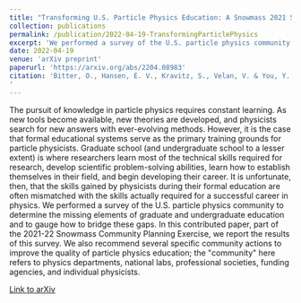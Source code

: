 ```yaml
---
title: "Transforming U.S. Particle Physics Education: A Snowmass 2021 Study"
collection: publications
permalink: /publication/2022-04-19-TransformingParticlePhysics
excerpt: 'We performed a survey of the U.S. particle physics community to determine the missing elements of graduate and undergraduate education and to gauge how to bridge these gaps. In this contributed paper, part of the 2021-22 Snowmass Community Planning Exercise, we report the results of this survey. We also recommend several specific community actions to improve the quality of particle physics education; the "community" here refers to physics departments, national labs, professional societies, funding agencies, and individual physicists.'
date: 2022-04-19
venue: 'arXiv preprint'
paperurl: 'https://arxiv.org/abs/2204.08983'
citation: 'Bitter, O., Hansen, E. V., Kravitz, S., Velan, V. & You, Y. Transforming U.S. Particle Physics Education: A Snowmass 2021 Study. arXiv:2204.08983 [physics.ed-ph] (2022) doi:10.48550/arXiv.2204.08983.
'
---
```

The pursuit of knowledge in particle physics requires constant learning. As new tools become available, new theories are developed, and physicists search for new answers with ever-evolving methods. However, it is the case that formal educational systems serve as the primary training grounds for particle physicists. Graduate school (and undergraduate school to a lesser extent) is where researchers learn most of the technical skills required for research, develop scientific problem-solving abilities, learn how to establish themselves in their field, and begin developing their career. It is unfortunate, then, that the skills gained by physicists during their formal education are often mismatched with the skills actually required for a successful career in physics. We performed a survey of the U.S. particle physics community to determine the missing elements of graduate and undergraduate education and to gauge how to bridge these gaps. In this contributed paper, part of the 2021-22 Snowmass Community Planning Exercise, we report the results of this survey. We also recommend several specific community actions to improve the quality of particle physics education; the "community" here refers to physics departments, national labs, professional societies, funding agencies, and individual physicists. 

[Link to arXiv](https://arxiv.org/abs/2204.08983)


<!-- 
Recommended citation: Bitter, O., Hansen, E. V., Kravitz, S., Velan, V. & You, Y. Transforming U.S. Particle Physics Education: A Snowmass 2021 Study. arXiv:2204.08983 [physics.ed-ph] (2022) doi:10.48550/arXiv.2204.08983. -->
